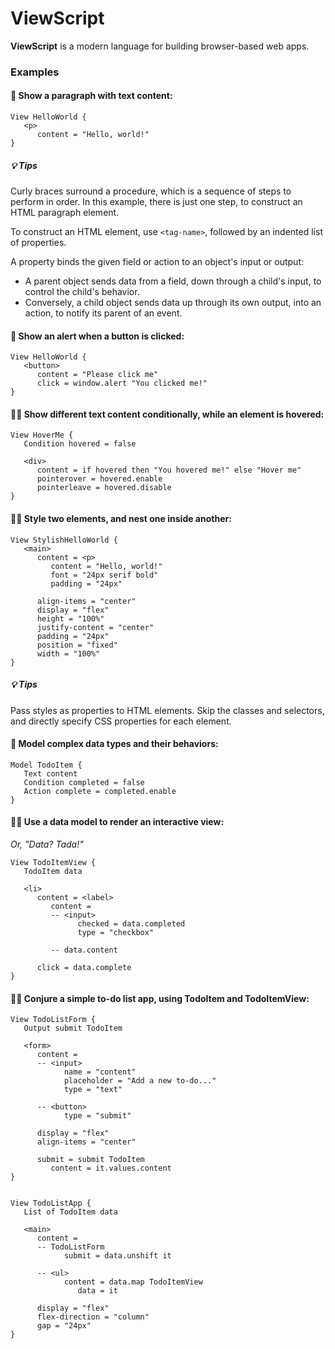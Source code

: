 # ViewScript

**ViewScript** is a modern language for building browser-based web apps.

### Examples

#### 🧙 Show a paragraph with text content:

```
View HelloWorld {
   <p>
      content = "Hello, world!"
}
```

##### 💡 Tips

Curly braces surround a procedure, which is a sequence of steps to perform in order. In this example, there is just one step, to construct an HTML paragraph element.

To construct an HTML element, use `<tag-name>`, followed by an indented list of properties.

A property binds the given field or action to an object's input or output:

- A parent object sends data from a field, down through a child's input, to control the child's behavior.
- Conversely, a child object sends data up through its own output, into an action, to notify its parent of an event.

#### 💁 Show an alert when a button is clicked:

```
View HelloWorld {
   <button>
      content = "Please click me"
      click = window.alert "You clicked me!"
}
```

#### 🧑‍🔬 Show different text content conditionally, while an element is hovered:

```
View HoverMe {
   Condition hovered = false

   <div>
      content = if hovered then "You hovered me!" else "Hover me"
      pointerover = hovered.enable
      pointerleave = hovered.disable
}
```

#### 🧑‍🎨 Style two elements, and nest one inside another:

```
View StylishHelloWorld {
   <main>
      content = <p>
         content = "Hello, world!"
         font = "24px serif bold"
         padding = "24px"

      align-items = "center"
      display = "flex"
      height = "100%"
      justify-content = "center"
      padding = "24px"
      position = "fixed"
      width = "100%"
}
```

##### 💡 Tips

Pass styles as properties to HTML elements. Skip the classes and selectors, and directly specify CSS properties for each element.

#### 👷 Model complex data types and their behaviors:

```
Model TodoItem {
   Text content
   Condition completed = false
   Action complete = completed.enable
}
```

#### 🧑‍🏭 Use a data model to render an interactive view:

_Or, "Data? Tada!"_

```
View TodoItemView {
   TodoItem data

   <li>
      content = <label>
         content =
         -- <input>
               checked = data.completed
               type = "checkbox"

         -- data.content

      click = data.complete
}
```

#### 🧑‍🍳 Conjure a simple to-do list app, using TodoItem and TodoItemView:

```
View TodoListForm {
   Output submit TodoItem

   <form>
      content =
      -- <input>
            name = "content"
            placeholder = "Add a new to-do..."
            type = "text"

      -- <button>
            type = "submit"

      display = "flex"
      align-items = "center"

      submit = submit TodoItem
         content = it.values.content
}


View TodoListApp {
   List of TodoItem data

   <main>
      content =
      -- TodoListForm
            submit = data.unshift it

      -- <ul>
            content = data.map TodoItemView
               data = it

      display = "flex"
      flex-direction = "column"
      gap = "24px"
}
```
